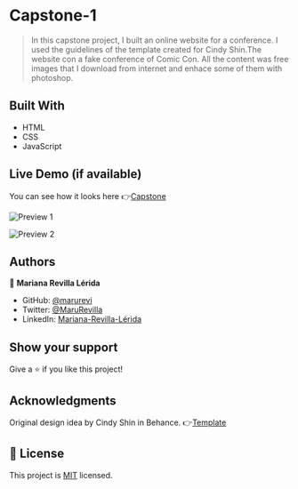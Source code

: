 # Capstone-1

> In this capstone project, I built an online website for a conference. I used the guidelines of the template created for Cindy Shin.The website con a fake conference of Comic Con. All the content was free images that I download from internet and enhace some of them with photoshop.

## Built With

- HTML
- CSS
- JavaScript

## Live Demo (if available)

You can see how it looks here 👉[Capstone](https://marurevi.github.io/Capstone-1/)

![Preview 1](https://user-images.githubusercontent.com/92180054/163624018-f2164b1a-aa35-4b9e-9e23-1ad2755f08e4.png)

![Preview 2](https://user-images.githubusercontent.com/92180054/163624022-6ff91316-ea97-49c8-b5dd-072d2bb24299.png)

## Authors

👤 **Mariana Revilla Lérida**

- GitHub: [@marurevi](https://github.com/marurevi)
- Twitter: [@MaruRevilla](https://twitter.com/MaruRevilla)
- LinkedIn: [Mariana-Revilla-Lérida](https://linkedin.com/in/mariana-revilla-lérida-a12aba143)

## Show your support

Give a ⭐️ if you like this project!

## Acknowledgments

Original design idea by Cindy Shin in Behance. 👉[Template](https://www.behance.net/gallery/29845175/CC-Global-Summit-2015)

## 📝 License

This project is [MIT](./MIT.md) licensed.
